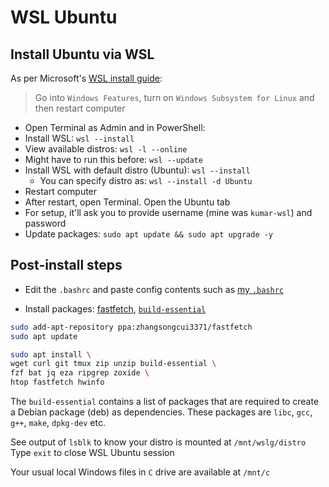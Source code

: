 # WSL Ubuntu

## Install Ubuntu via WSL

As per Microsoft's [WSL install guide](https://learn.microsoft.com/en-us/windows/wsl/install):

> Go into `Windows Features`, turn on `Windows Subsystem for Linux` and then restart computer

- Open Terminal as Admin and in PowerShell:
- Install WSL: `wsl --install`
- View available distros: `wsl -l --online`
- Might have to run this before: `wsl --update`
- Install WSL with default distro (Ubuntu): `wsl --install`
  - You can specify distro as: `wsl --install -d Ubuntu`
- Restart computer
- After restart, open Terminal. Open the Ubuntu tab
- For setup, it'll ask you to provide username (mine was `kumar-wsl`) and password
- Update packages: `sudo apt update && sudo apt upgrade -y`

## Post-install steps

- Edit the `.bashrc` and paste config contents such as [my `.bashrc`](https://github.com/datkumar/Configs/blob/main/Windows/config-files/.zshrc)

- Install packages: [fastfetch](https://github.com/fastfetch-cli/fastfetch#installation), [`build-essential`](https://itsfoss.com/build-essential-ubuntu/)

```sh
sudo add-apt-repository ppa:zhangsongcui3371/fastfetch
sudo apt update

sudo apt install \
wget curl git tmux zip unzip build-essential \
fzf bat jq eza ripgrep zoxide \
htop fastfetch hwinfo
```

The `build-essential` contains a list of packages that are required to create a Debian package (deb) as dependencies. These packages are `libc`, `gcc`, `g++`, `make`, `dpkg-dev` etc.

See output of `lsblk` to know your distro is mounted at `/mnt/wslg/distro`
Type `exit` to close WSL Ubuntu session

Your usual local Windows files in `C` drive are available at `/mnt/c`
